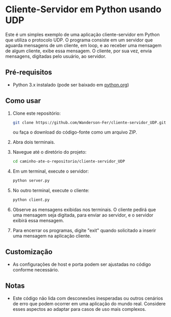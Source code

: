 # Cliente-Servidor em Python usando UDP

Este é um simples exemplo de uma aplicação cliente-servidor em Python 
que utiliza o protocolo UDP. O programa consiste em 
um servidor que aguarda mensagens de um cliente, em loop, e ao receber uma mensagem 
de algum cliente, exibe essa mensagem. O cliente, por sua vez, envia mensagens, 
digitadas pelo usuário, ao servidor.

## Pré-requisitos

- Python 3.x instalado (pode ser baixado em [python.org](https://www.python.org/downloads/))

## Como usar

1. Clone este repositório:

   ```bash
   git clone https://github.com/Wanderson-Fer/cliente-servidor_UDP.git
   ```

   ou faça o download do código-fonte como um arquivo ZIP.

2. Abra dois terminais.

3. Navegue até o diretório do projeto:

   ```bash
   cd caminho-ate-o-repositorio/cliente-servidor_UDP
   ```

4. Em um terminal, execute o servidor:

   ```bash
   python server.py
   ```

5. No outro terminal, execute o cliente:

   ```bash
   python client.py
   ```

6. Observe as mensagens exibidas nos terminais. 
   O cliente pedirá que uma mensagem seja digitada, para enviar ao servidor,
   e o servidor exibirá essa mensagem.

7. Para encerrar os programas, digite "exit" quando solicitado a inserir 
   uma mensagem na aplicação cliente. 

## Customização

- As configurações de host e porta podem ser ajustadas no código conforme necessário.

## Notas

- Este código não lida com desconexões inesperadas ou outros cenários de erro 
  que podem ocorrer em uma aplicação do mundo real. Considere esses aspectos 
  ao adaptar para casos de uso mais complexos.
